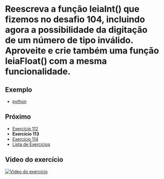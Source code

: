# Reescreva a função leiaInt() que fizemos no desafio 104, incluindo agora a possibilidade da digitação de um número de tipo inválido. Aproveite e crie também uma função leiaFloat() com a mesma funcionalidade.

## Exemplo

- [python](python)

## Próximo

- [Exercício 112](../112)
- **Exercício 113**
- [Exercício 114](../114)
- [Lista de Exercicios](../)

## Video do exercício

[![Video do exercício](https://img.youtube.com/vi/KowQ_UIMuI8/maxresdefault.jpg)](https://youtu.be/KowQ_UIMuI8)